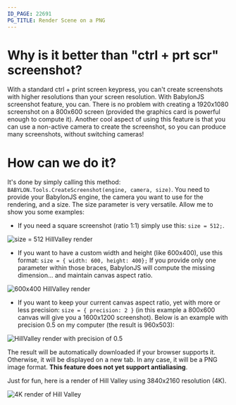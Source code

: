 ```yaml
---
ID_PAGE: 22691
PG_TITLE: Render Scene on a PNG
---
```

# Why is it better than "ctrl + prt scr" screenshot?

With a standard ctrl + print screen keypress, you can't create screenshots with higher resolutions than your screen resolution. With BabylonJS screenshot feature, you can. There is no problem with creating a 1920x1080 screenshot on a 800x600 screen (provided the graphics card is powerful enough to compute it).
Another cool aspect of using this feature is that you can use a non-active camera to create the screenshot, so you can produce many screenshots, without switching cameras!

# How can we do it?

It's done by simply calling this method: `BABYLON.Tools.CreateScreenshot(engine, camera, size)`.
You need to provide your BabylonJS engine, the camera you want to use for the rendering, and a size.
The size parameter is very versatile.  Allow me to show you some examples:

* If you need a square screenshot (ratio 1:1) simply use this: `size = 512;`.

![size = 512 HillValley render](http://pix.keuse.fr/images/screencdc.png)

* If you want to have a custom width and height (like 600x400), use this format: `size = { width: 600, height: 400};` If you provide only one parameter within those braces, BabylonJS will compute the missing dimension... and maintain canvas aspect ratio.

![600x400 HillValley render](http://pix.keuse.fr/images/screenvwv.png)

* If you want to keep your current canvas aspect ratio, yet with more or less precision: `size = { precision: 2 }` (in this example a 800x600 canvas will give you a 1600x1200 screenshot).
Below is an example with precision 0.5 on my computer (the result is 960x503):

![HillValley render with precision of 0.5](http://pix.keuse.fr/images/screenhsh.png)

The result will be automatically downloaded if your browser supports it. Otherwise, it will be displayed on a new tab. In any case, it will be a PNG image format. **This feature does not yet support antialiasing**.

Just for fun, here is a render of Hill Valley using 3840x2160 resolution (4K).

![4K render of Hill Valley](http://pix.keuse.fr/images/screenjqj.jpg)
